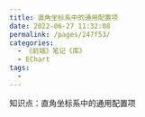 ```yaml
---
title: 直角坐标系中的通用配置项
date: 2022-06-27 11:32:08
permalink: /pages/247f53/
categories:
  - 《前端》笔记《库》
  - EChart
tags:
  - 
---
```

知识点：直角坐标系中的通用配置项

<!DOCTYPE html>
<html lang="en">

<head>
  <meta charset="UTF-8">
  <meta name="viewport" content="width=device-width, initial-scale=1.0">
  <meta http-equiv="X-UA-Compatible" content="ie=edge">
  <title>Document</title>
  <script src="lib/echarts.min.js"></script>
</head>

<body>
  <div style="width: 600px;height:400px"></div>
  <script>
    var mCharts = echarts.init(document.querySelector("div"))
    var xDataArr = ['张三', '李四', '王五', '闰土', '小明', '茅台', '二妞', '大强']
    var yDataArr = [88, 92, 63, 77, 94, 80, 72, 86]
    var option = {
      dataZoom: [  // 区域缩放（筛选类目）
        {
          type: slider,  // 类型：slider（滑块）inside（内置，依靠鼠标滚轮或者双指缩放）
          xAxisIndex: 0  // 显示 x 轴上的区域缩放
        },
        {
          type: slider,
          yAxisIndex: 0  // 显示 y 轴上的区域缩放
          start: 0,  // 区域缩放默认 起始值
          end: 80,  // 区域缩放默认 结束值
        }
      ]
      toolbox: {
        feature: {
          dataZoom: {}  // 显示区域缩放工具（筛选类目）
        }
      }
      grid: { // 坐标轴容器
        show: true, // 显示边框
        borderWidth: 10, // 边框宽度
        borderColor: 'red', // 边框颜色
        left: 120, // 图表距离左边的距离
        top: 120, // 图表距离上边的距离
        width: 300, // 图表宽度
        height: 150 // 图表高度
      },
      xAxis: {
        type: 'category',  // 类目轴（特性：该类型必须通过 data 设置类目数据）
        data: xDataArr,
        position: 'top'  // x 轴的显示位置（默认在下边）
      },
      yAxis: {
        type: 'value',  // 数值轴（特性：自动从系列中读取数据）
        position: 'right'  // y 轴的显示位置（默认在左边）
      },
      series: [
        {
          name: '语文',
          type: 'bar',
          markPoint: {
            data: [
              {
                type: 'max', name: '最大值'
              },{
                type: 'min', name: '最小值'
              }
            ]
          },
          markLine: {
            data: [
              {
                type: 'average', name: '平均值'
              }
            ]
          },
          label: {
            show: true,
            rotate: 60,
            position: 'top'
          },
          barWidth: '30%',
          data: yDataArr
        }
      ]
    }
    mCharts.setOption(option)
  </script>
</body>

</html>